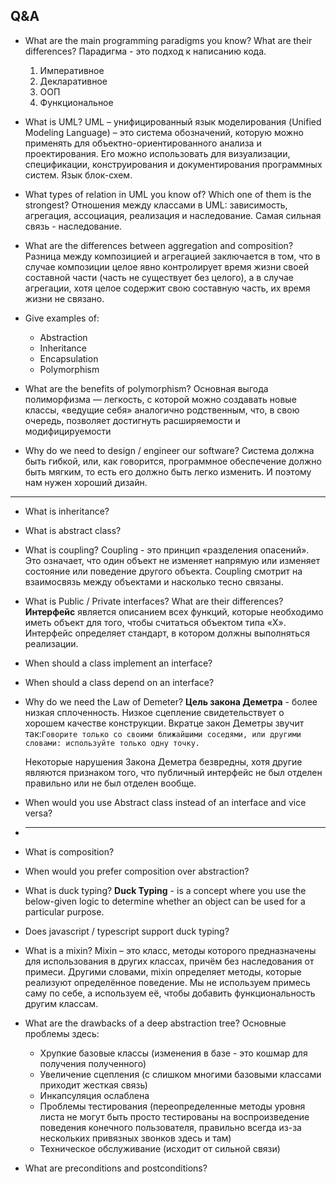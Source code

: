 ## Q&A
* What are the main programming paradigms you know? What are their differences?
  Парадигма - это подход к написанию кода.
    1. Императивное
    2. Декларативное
    3. ООП
    4. Функциональное

* What is UML?
  UML – унифицированный язык моделирования (Unified Modeling Language) – это система обозначений, которую можно применять для объектно-ориентированного анализа и проектирования. Его можно использовать для визуализации, спецификации, конструирования и документирования программных систем.
  Язык блок-схем.

* What types of relation in UML you know of? Which one of them is the strongest?
  Отношения между классами в UML: зависимость, агрегация, ассоциация, реализация и наследование.
  Самая сильная связь - наследование.

* What are the differences between aggregation and composition? 
  Разница между композицией и агрегацией заключается в том, что в случае композиции целое явно контролирует время жизни своей составной части (часть не существует без целого), а в случае агрегации, хотя целое содержит свою составную часть, их время жизни не связано.

* Give examples of:
  - Abstraction
  - Inheritance
  - Encapsulation
  - Polymorphism

* What are the benefits of polymorphism?
  Основная выгода полиморфизма — легкость, с которой можно создавать новые классы, «ведущие себя» аналогично родственным, что, в свою очередь, позволяет достигнуть расширяемости и модифицируемости

* Why do we need to design / engineer our software?
  Система должна быть гибкой, или, как говорится, программное обеспечение должно быть мягким, то есть его должно быть легко изменить. И поэтому нам нужен хороший дизайн.

------------
* What is inheritance?

* What is abstract class?

* What is coupling?
  Coupling - это принцип «разделения опасений». Это означает, что один объект не изменяет напрямую или изменяет состояние или поведение другого объекта. Coupling смотрит на взаимосвязь между объектами и насколько тесно связаны.

* What is Public / Private interfaces? What are their differences?
  **Интерфейс** является описанием всех функций, которые необходимо иметь объект для того, чтобы считаться объектом типа «X». Интерфейс определяет стандарт, в котором должны выполняться реализации.
* When should a class implement an interface?
* When should a class depend on an interface?
* Why do we need the Law of Demeter?
  **Цель закона Деметрa** - более низкая сплоченность. Низкое сцепление свидетельствует о хорошем качестве конструкции. Вкратце закон Деметры звучит так:`Говорите только со своими ближайшими соседями, или другими словами: используйте только одну точку.`

  Некоторые нарушения Закона Деметра безвредны, хотя другие являются признаком того, что публичный интерфейс не был отделен правильно или не был отделен вообще.

* When would you use Abstract class instead of an interface and vice versa?
* ------------
* What is composition?
* When would you prefer composition over abstraction?
* What is duck typing?
  **Duck Typing** -  is a concept where you use the below-given logic to determine whether an object can be used for a particular purpose.

* Does javascript / typescript support duck typing?

* What is a mixin?
  Mixin – это класс, методы которого предназначены для использования в других классах, причём без наследования от примеси.
  Другими словами, mixin определяет методы, которые реализуют определённое поведение. Мы не используем примесь саму по себе, а используем её, чтобы добавить функциональность другим классам.

* What are the drawbacks of a deep abstraction tree?
  Основные проблемы здесь:
  - Хрупкие базовые классы (изменения в базе - это кошмар для получения полученного)
  - Увеличение сцепления (с слишком многими базовыми классами приходит жесткая связь)
  - Инкапсуляция ослаблена
  - Проблемы тестирования (переопределенные методы уровня листа не могут быть просто тестированы на воспроизведение поведения конечного пользователя, правильно всегда из-за нескольких привязных звонков здесь и там)
  - Техническое обслуживание (исходит от сильной связи)

* What are preconditions and postconditions?